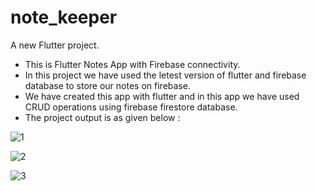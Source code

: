 # note_keeper

A new Flutter project.



- This is Flutter Notes App with Firebase connectivity.
- In this project we have used the letest version of flutter and firebase database to store our notes on firebase.
- We have created this app with flutter and in this app we have used CRUD operations using firebase firestore database. 
- The project output is as given below : 

![1](https://user-images.githubusercontent.com/86527836/178110454-bf493253-d3d7-4090-96c3-682e69ec7dbd.png)

![2](https://user-images.githubusercontent.com/86527836/178110465-19c67550-4a9a-47cf-af13-4e7a29ff12ee.png)

![3](https://user-images.githubusercontent.com/86527836/178110469-af3a9590-e21d-4dee-a9ee-9d8f1bbef1e6.png)

